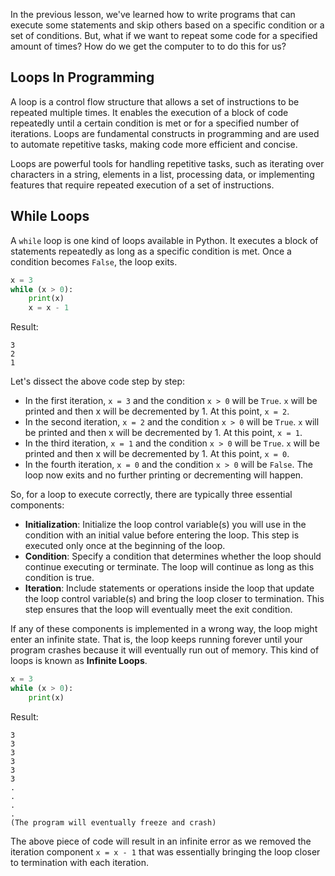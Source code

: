 In the previous lesson, we've learned how to write programs that can execute some statements and skip others based on a specific condition or a set of conditions. But, what if we want to repeat some code for a specified amount of times? How do we get the computer to to do this for us?

## Loops In Programming

A loop is a control flow structure that allows a set of instructions to be repeated multiple times. It enables the execution of a block of code repeatedly until a certain condition is met or for a specified number of iterations. Loops are fundamental constructs in programming and are used to automate repetitive tasks, making code more efficient and concise.

Loops are powerful tools for handling repetitive tasks, such as iterating over characters in a string, elements in a list, processing data, or implementing features that require repeated execution of a set of instructions. 

## While Loops

A `while` loop is one kind of loops available in Python. It executes a block of statements repeatedly as long as a specific condition is met. Once a condition becomes `False`, the loop exits. 

```python
x = 3
while (x > 0):
    print(x)
    x = x - 1
```
Result:
```
3
2
1
```

Let's dissect the above code step by step:

- In the first iteration, `x = 3` and the condition `x > 0` will be `True`. `x` will be printed and then x will be decremented by 1. At this point, `x = 2`.
- In the second iteration, `x = 2` and the condition `x > 0` will be `True`. `x` will be printed and then x will be decremented by 1. At this point, `x = 1`.
- In the third iteration, `x = 1` and the condition `x > 0` will be `True`. `x` will be printed and then x will be decremented by 1. At this point, `x = 0`.
- In the fourth iteration, `x = 0` and the condition `x > 0` will be `False`. The loop now exits and no further printing or decrementing will happen.


So, for a loop to execute correctly, there are typically three essential components:

- **Initialization**: Initialize the loop control variable(s) you will use in the condition with an initial value before entering the loop. This step is executed only once at the beginning of the loop.
- **Condition**: Specify a condition that determines whether the loop should continue executing or terminate. The loop will continue as long as this condition is true.
- **Iteration**: Include statements or operations inside the loop that update the loop control variable(s) and bring the loop closer to termination. This step ensures that the loop will eventually meet the exit condition.

If any of these components is implemented in a wrong way, the loop might enter an infinite state. That is, the loop keeps running forever until your program crashes because it will eventually run out of memory. This kind of loops is known as **Infinite Loops**.

```python
x = 3
while (x > 0):
    print(x)
```
Result:
```
3
3
3
3
3
3
.
.
.
.
(The program will eventually freeze and crash)
```

The above piece of code will result in an infinite error as we removed the iteration component `x = x - 1` that was essentially bringing the loop closer to termination with each iteration.

